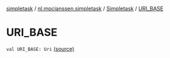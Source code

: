 [simpletask](../../index.md) / [nl.mpcjanssen.simpletask](../index.md) / [Simpletask](index.md) / [URI_BASE](.)

# URI_BASE

`val URI_BASE: Uri` [(source)](https://github.com/mpcjanssen/simpletask-android/blob/master/src/main/java/nl/mpcjanssen/simpletask/Simpletask.kt#L1728)
